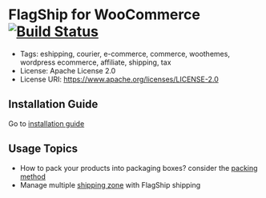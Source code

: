# FlagShip for WooCommerce [![Build Status](https://travis-ci.org/flagshipcompany/flagship-for-woocommerce.svg?branch=master)](https://travis-ci.org/flagshipcompany/flagship-for-woocommerce)

- Tags: eshipping, courier, e-commerce, commerce, woothemes, wordpress ecommerce, affiliate, shipping, tax
- License: Apache License 2.0
- License URI: https://www.apache.org/licenses/LICENSE-2.0

## Installation Guide
Go to [installation guide](https://github.com/flagshipcompany/flagship-for-woocommerce/wiki/Installation-&-Setup)

## Usage Topics
- How to pack your products into packaging boxes? consider the [packing method](https://github.com/flagshipcompany/flagship-for-woocommerce/wiki/Packing-Method)
- Manage multiple [shipping zone](https://github.com/flagshipcompany/flagship-for-woocommerce/wiki/Shipping-Zone-Demystified) with FlagShip shipping
